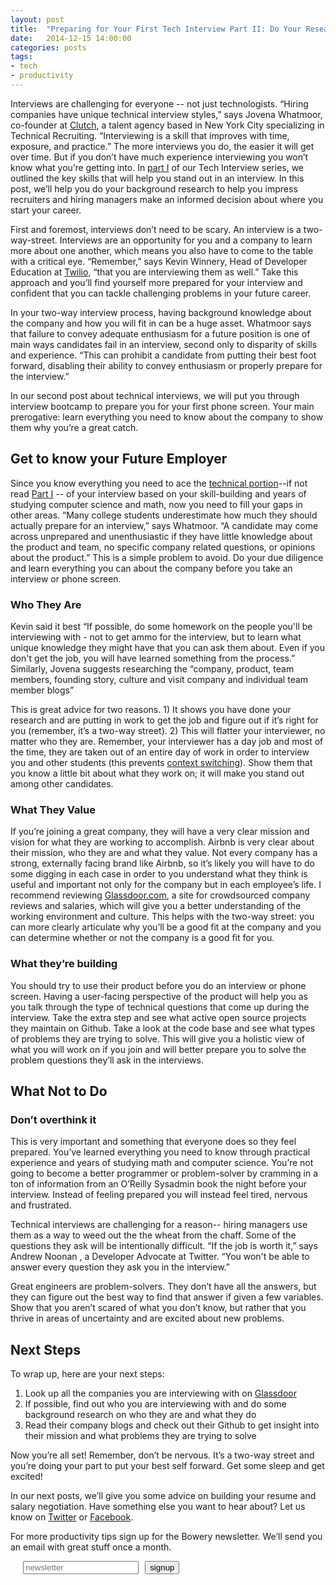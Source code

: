 ```yaml
---
layout: post
title:  "Preparing for Your First Tech Interview Part II: Do Your Research"
date:   2014-12-15 14:00:00
categories: posts
tags:
- tech
- productivity
---
```


Interviews are challenging for everyone -- not just technologists. “Hiring companies have unique technical interview styles,” says Jovena Whatmoor, co-founder at [Clutch](http://www.clutchtalent.com/), a talent agency based in New York City specializing in Technical Recruiting. “Interviewing is a skill that improves with time, exposure, and practice.” The more interviews you do, the easier it will get over time. But if you don’t have much experience interviewing you won’t know what you’re getting into. In [part I](http://bowery.io/blog/posts/2014/12/09/preparing-for-your-first-tech-interview-part-i.html) of our Tech Interview series, we outlined the key skills that will help you stand out in an interview. In this post, we’ll help you do your background research to help you impress recruiters and hiring managers make an informed decision about where you start your career. 

First and foremost, interviews don’t need to be scary. An interview is a two-way-street. Interviews are an opportunity for you and a company to learn more about one another, which means you also have to come to the table with a critical eye.  “Remember,” says Kevin Winnery, Head of Developer Education at [Twilio](http://www.twilio.com/), “that you are interviewing them as well.” Take this approach and you’ll find yourself more prepared for your interview and confident that you can tackle challenging problems in your future career. 

In your two-way interview process, having background knowledge about the company and how you will fit in can be a huge asset. Whatmoor says that failure to convey adequate enthusiasm for a future position is one of main ways candidates fail in an interview, second only to disparity of skills and experience. “This can prohibit a candidate from putting their best foot forward, disabling their ability to convey enthusiasm or properly prepare for the interview.” 

In our second post about technical interviews, we will put you through interview bootcamp to prepare you for your first phone screen. Your main prerogative: learn everything you need to know about the company to show them why you’re a great catch. 

## Get to know your Future Employer

Since you know everything you need to ace the [technical portion](http://bowery.io/blog/posts/2014/12/09/preparing-for-your-first-tech-interview-part-i.html)--if not read [Part I](http://bowery.io/blog/posts/2014/12/09/preparing-for-your-first-tech-interview-part-i.html) -- of your interview based on your skill-building and years of studying computer science and math, now you need to fill your gaps in other areas. “Many college students underestimate how much they should actually prepare for an interview,” says Whatmoor. “A candidate may come across unprepared and unenthusiastic if they have little knowledge about the product and team, no specific company related questions, or opinions about the product.” This is a simple problem to avoid. Do your due diligence and learn everything you can about the company before you take an interview or phone screen. 


### Who They Are

Kevin said it best “If possible, do some homework on the people you'll be interviewing with - not to get ammo for the interview, but to learn what unique knowledge they might have that you can ask them about. Even if you don't get the job, you will have learned something from the process.” Similarly, Jovena suggests researching the “company, product, team members, founding story, culture and visit company and individual team member blogs”

This is great advice for two reasons. 1) It shows you have done your research and are putting in work to get the job and figure out if it’s right for you (remember, it’s a two-way street). 2) This will  flatter your interviewer, no matter who they are. Remember, your interviewer has a day job and most of the time, they are taken out of an entire day of work in order to interview you and other students (this prevents [context switching](http://www.joelonsoftware.com/articles/fog0000000022.html)). Show them that you know a little bit about what they work on; it will make you stand out among other candidates. 


### What They Value

If you’re joining a great company, they will have a very clear mission and vision for what they are working to accomplish. Airbnb is very clear about their mission, who they are and what they value. Not every company has a strong, externally facing brand like Airbnb, so it’s likely you will have to do some digging in each case in order to you understand what they think is useful and important not only for the company but in each employee’s life. I recommend reviewing [Glassdoor.com](http://www.glassdoor.com/), a site for crowdsourced company reviews and salaries, which will give you a better understanding of the working environment and culture. This helps with the two-way street: you can more clearly articulate why you’ll be a good fit at the company and you can determine whether or not the company is a good fit for you. 


### What they’re building

You should try to use their product before you do an interview or phone screen. Having a user-facing perspective of the product will help you as you talk through the type of technical questions that come up during the interview. Take the extra step and see what active open source projects they maintain on Github. Take a look at the code base and see what types of problems they are trying to solve. This will give you a holistic view of what you will work on if you join and will better prepare you to solve the problem questions they’ll ask in the interviews. 

## What Not to Do 

### Don’t overthink it

This is very important and something that everyone does so they feel prepared. You’ve learned everything you need to know through practical experience and years of studying math and computer science. You’re not going to become a better programmer or problem-solver by cramming in a ton of information from an O’Reilly Sysadmin book the night before your interview. Instead of feeling prepared you will instead feel tired, nervous and frustrated. 

Technical interviews are challenging for a reason-- hiring managers use them as a way to weed out the the wheat from the chaff. Some of the questions they ask will be intentionally difficult. “If the job is worth it,” says Andrew Noonan , a Developer Advocate at Twitter. “You won't be able to answer every question they ask you in the interview.”

Great engineers are problem-solvers. They don’t have all the answers, but they can figure out the best way to find that answer if given a few variables. Show that you aren’t scared of what you don’t know, but rather that you thrive in areas of uncertainty and are excited about new problems. 

## Next Steps

To wrap up, here are your next steps:
1. Look up all the companies you are interviewing with on [Glassdoor](http://www.glassdoor.com/index.htm)
2. If possible, find out who you are interviewing with and do some background research on who they are and what they do 
3. Read their company blogs and check out their Github to get insight into their mission and what problems they are trying to solve 

Now you’re all set! Remember, don’t be nervous. It’s a two-way street and you’re doing your part to put your best self forward. Get some sleep and get excited! 

In our next posts, we’ll give you some advice on building your resume and salary negotiation. Have something else you want to hear about? Let us know on [Twitter](https://twitter.com/boweryio) or [Facebook](https://www.facebook.com/bowerysoftware). 

For more productivity tips sign up for the Bowery newsletter. We’ll send you an email with great stuff once a month. 


<div style = "line-height: 20px; font-family: Monosten A, Courier, monospace; font-size: 12; width: 65%; padding 13px 0 12px; text-indent: 20px; left: 0; letter-spacing: 3px;"> 
<form action="https://formkeep.com/f/a9d9bd96ce41" method="POST" class="subscribe">
      <span class="cover email-cover"></span>
      <input class="email-submit" type="email" name="email" placeholder="newsletter" required="">
      <span class="cover submit-cover"></span>
      <input type="submit" value="signup">
    </form>
</span>
</div>
